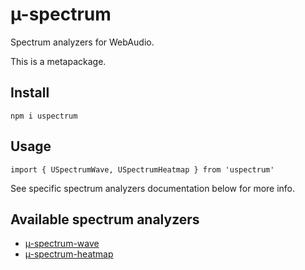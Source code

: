 # µ-spectrum

Spectrum analyzers for WebAudio.

This is a metapackage.

## Install

`npm i uspectrum`

## Usage

```
import { USpectrumWave, USpectrumHeatmap } from 'uspectrum'
```

See specific spectrum analyzers documentation below for more info.

## Available spectrum analyzers

- [µ-spectrum-wave](https://github.com/codealchemist/uspectrum-wave)
- [µ-spectrum-heatmap](https://github.com/codealchemist/uspectrum-heatmap)

